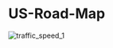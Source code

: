 # US-Road-Map

![traffic_speed_1]([https://github.com/malamdar90/US-Road-Map/assets/87002822/f91dc5a6-18ef-413f-a4a6-85479dcdfb59](https://github.com/malamdar90/US-Road-Map/issues/1#issue-2010812356))
